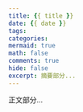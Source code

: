 ```yaml
---
title: {{ title }}
date: {{ date }}
tags:
categories: 
mermaid: true
math: false
comments: true
hide: false
excerpt: 摘要部分...
---
```



正文部分...
